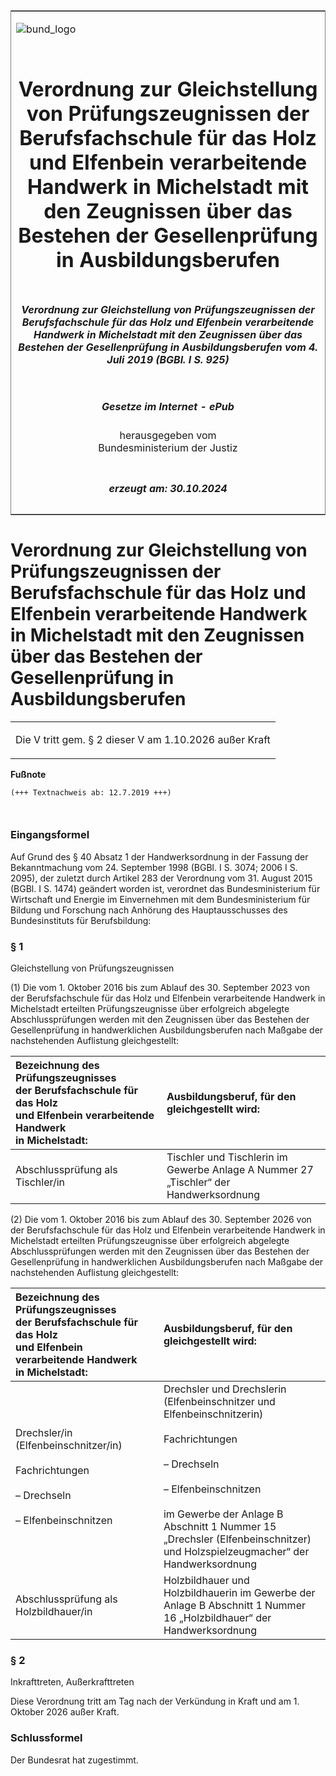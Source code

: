 <span id="DECKBLATT.html"></span>

<table border="0" frame="border" width="100%">

<tr valign="top">

<td align="left">

![bund\_logo](BfJ_2021_Web_de_de.gif)

</td>

<td align="right">

 

</td>

</tr>

<tr align="center" valign="middle">

<td colspan="2">

# Verordnung zur Gleichstellung von Prüfungszeugnissen der Berufsfachschule für das Holz und Elfenbein verarbeitende Handwerk in Michelstadt mit den Zeugnissen über das Bestehen der Gesellenprüfung in Ausbildungsberufen

</td>

</tr>

<tr align="center" valign="middle">

<td colspan="2">

##### Verordnung zur Gleichstellung von Prüfungszeugnissen der Berufsfachschule für das Holz und Elfenbein verarbeitende Handwerk in Michelstadt mit den Zeugnissen über das Bestehen der Gesellenprüfung in Ausbildungsberufen vom 4. Juli 2019 (BGBl. I S. 925)

</td>

</tr>

<tr align="center" valign="middle">

<td colspan="2">

  
  

##### Gesetze im Internet - ePub  
  
herausgegeben vom  
Bundesministerium der Justiz

</td>

</tr>

<tr align="center" valign="bottom">

<td colspan="2">

  
  

##### erzeugt am: 30.10.2024

</td>

</tr>

</table>

<span id="BJNR092500019.html"></span>

# Verordnung zur Gleichstellung von Prüfungszeugnissen der Berufsfachschule für das Holz und Elfenbein verarbeitende Handwerk in Michelstadt mit den Zeugnissen über das Bestehen der Gesellenprüfung in Ausbildungsberufen

<div>

<div class="jnhtml">

<table width="100%">

<colgroup>

<col width="10%">

</col>

<col width="90%">

</col>

</colgroup>

<tr>

<td class="StandkommentarAufh" colspan="2">

Die V tritt gem. § 2 dieser V am 1.10.2026 außer Kraft

</div>

</div>

</td>

</tr>

</table>

</div>

</div>

<div>

  
**Fußnote**

<div class="jnhtml">

<div>

<div class="jurAbsatz">

  

``` 
(+++ Textnachweis ab: 12.7.2019 +++)

 
```

</div>

</div>

</div>

</div>

<span id="BJNR092500019BJNE000100000.html"></span>

### Eingangsformel  

<div>

<div class="jnhtml">

<div>

<div class="jurAbsatz">

Auf Grund des § 40 Absatz 1 der Handwerksordnung in der Fassung der
Bekanntmachung vom 24. September 1998 (BGBl. I S. 3074; 2006 I S. 2095),
der zuletzt durch Artikel 283 der Verordnung vom 31. August 2015 (BGBl.
I S. 1474) geändert worden ist, verordnet das Bundesministerium für
Wirtschaft und Energie im Einvernehmen mit dem Bundesministerium für
Bildung und Forschung nach Anhörung des Hauptausschusses des
Bundesinstituts für Berufsbildung:

</div>

</div>

</div>

</div>

<span id="BJNR092500019BJNE000200000.html"></span>

### § 1  
Gleichstellung von Prüfungszeugnissen

<div>

<div class="jnhtml">

<div>

<div class="jurAbsatz">

(1) Die vom 1. Oktober 2016 bis zum Ablauf des 30. September 2023 von
der Berufsfachschule für das Holz und Elfenbein verarbeitende Handwerk
in Michelstadt erteilten Prüfungszeugnisse über erfolgreich abgelegte
Abschlussprüfungen werden mit den Zeugnissen über das Bestehen der
Gesellenprüfung in handwerklichen Ausbildungsberufen nach Maßgabe der
nachstehenden Auflistung gleichgestellt:  
  

<table>
<colgroup>
<col style="width: 48%" />
<col style="width: 52%" />
</colgroup>
<thead>
<tr class="header">
<th style="text-align: left;">Bezeichnung des Prüfungszeugnisses<br />
der Berufsfachschule für das Holz<br />
und Elfenbein verarbeitende Handwerk<br />
in Michelstadt:</th>
<th style="text-align: left;">Ausbildungsberuf, für den gleichgestellt wird:</th>
</tr>
</thead>
<tbody>
<tr class="odd">
<td style="text-align: left;">Abschlussprüfung als Tischler/in</td>
<td style="text-align: left;">Tischler und Tischlerin im Gewerbe Anlage A Nummer 27 „Tischler“ der Handwerksordnung</td>
</tr>
</tbody>
</table>

</div>

  
  

<div class="jurAbsatz">

(2) Die vom 1. Oktober 2016 bis zum Ablauf des 30. September 2026 von
der Berufsfachschule für das Holz und Elfenbein verarbeitende Handwerk
in Michelstadt erteilten Prüfungszeugnisse über erfolgreich abgelegte
Abschlussprüfungen werden mit den Zeugnissen über das Bestehen der
Gesellenprüfung in handwerklichen Ausbildungsberufen nach Maßgabe der
nachstehenden Auflistung gleichgestellt:  
  

<table>
<colgroup>
<col style="width: 47%" />
<col style="width: 53%" />
</colgroup>
<thead>
<tr class="header">
<th style="text-align: left;">Bezeichnung des Prüfungszeugnisses<br />
der Berufsfachschule für das Holz<br />
und Elfenbein verarbeitende Handwerk<br />
in Michelstadt:</th>
<th style="text-align: left;">Ausbildungsberuf, für den gleichgestellt wird:</th>
</tr>
</thead>
<tbody>
<tr class="odd">
<td style="text-align: left;">Drechsler/in (Elfenbeinschnitzer/in)<br />
<br />
Fachrichtungen<br />
<br />
– Drechseln<br />
<br />
– Elfenbeinschnitzen</td>
<td style="text-align: left;">Drechsler und Drechslerin (Elfenbeinschnitzer und Elfenbeinschnitzerin)<br />
<br />
Fachrichtungen<br />
<br />
– Drechseln<br />
<br />
– Elfenbeinschnitzen<br />
<br />
im Gewerbe der Anlage B Abschnitt 1 Nummer 15 „Drechsler (Elfenbeinschnitzer) und Holzspielzeugmacher“ der Handwerksordnung</td>
</tr>
<tr class="even">
<td style="text-align: left;">Abschlussprüfung als Holzbildhauer/in</td>
<td style="text-align: left;">Holzbildhauer und Holzbildhauerin im Gewerbe der Anlage B Abschnitt 1 Nummer 16 „Holzbildhauer“ der Handwerksordnung</td>
</tr>
</tbody>
</table>

</div>

</div>

</div>

</div>

<span id="BJNR092500019BJNE000300000.html"></span>

### § 2  
Inkrafttreten, Außerkrafttreten

<div>

<div class="jnhtml">

<div>

<div class="jurAbsatz">

Diese Verordnung tritt am Tag nach der Verkündung in Kraft und am 1.
Oktober 2026 außer Kraft.

</div>

</div>

</div>

</div>

<span id="BJNR092500019BJNE000400000.html"></span>

### Schlussformel  

<div>

<div class="jnhtml">

<div>

<div class="jurAbsatz">

Der Bundesrat hat zugestimmt.

</div>

</div>

</div>

</div>
